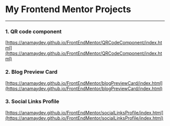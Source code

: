 # My Frontend Mentor Projects
<hr>

### 1. QR code component
[https://anamaydev.github.io/FrontEndMentor/QRCodeComponent/index.html](https://anamaydev.github.io/FrontEndMentor/QRCodeComponent/index.html)

### 2. Blog Preview Card
[https://anamaydev.github.io/FrontEndMentor/blogPreviewCard/index.html](https://anamaydev.github.io/FrontEndMentor/blogPreviewCard/index.html)

### 3. Social Links Profile
[https://anamaydev.github.io/FrontEndMentor/socialLinksProfile/index.html](https://anamaydev.github.io/FrontEndMentor/socialLinksProfile/index.html)
